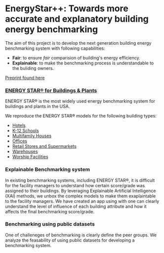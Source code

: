 # EnergyStar++: Towards more accurate and explanatory building energy benchmarking

The aim of this project is to develop the next generation building energy benchmarking system with following capabilities:

 - **Fair**: to ensure *fair* comparision of building's energy efficiency.
 - **Explainable**: to make the benchmarking process is understandable to the buliding owners. 
 
 [Preprint found here](https://arxiv.org/pdf/1910.14563.pdf)
 
### [ENERGY STAR® for Buildings & Plants](https://www.energystar.gov/buildings)
ENERGY STAR® is the most widely used energy benchmarking system for buildings and plants in the USA. 

We reproduce the ENERGY STAR® models for the following building types:
 - [Hotels](hotel.md)
 - [K-12 Schools](k12school.md)
 - [Multifamily Houses](multifamily.md)
 - [Offices](office.md)
 - [Retail Stores and Supermarkets](retail.md)
 - [Warehouses](warehouse.md)
 - [Worship Facilities](worship.md)

 
 ### Explainable Benchmarking system
 In existing benchmarking systems, including ENERGY STAR®, it is difficult for the facility managers to understand how certain score/grade was assigned to their buildings. By leveraging Explainable Artificial Intelligence (XAI) methods, we unbox the complex models to make them exaplaintable to the facility managers. We have created an app using with one can clearly understand the level of influence of each building attribute and how it affects the final benchmarking score/grade.
 
 ### Benchmarking using public datasets
 One of challeneges of benchmarking is clearly define the peer groups. We analyze the feasability of using public datasets for developing a benchmarking system. 
 
 
